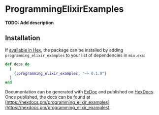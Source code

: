 # ProgrammingElixirExamples

**TODO: Add description**

## Installation

If [available in Hex](https://hex.pm/docs/publish), the package can be installed
by adding `programming_elixir_examples` to your list of dependencies in `mix.exs`:

```elixir
def deps do
  [
    {:programming_elixir_examples, "~> 0.1.0"}
  ]
end
```

Documentation can be generated with [ExDoc](https://github.com/elixir-lang/ex_doc)
and published on [HexDocs](https://hexdocs.pm). Once published, the docs can
be found at [https://hexdocs.pm/programming_elixir_examples](https://hexdocs.pm/programming_elixir_examples).

